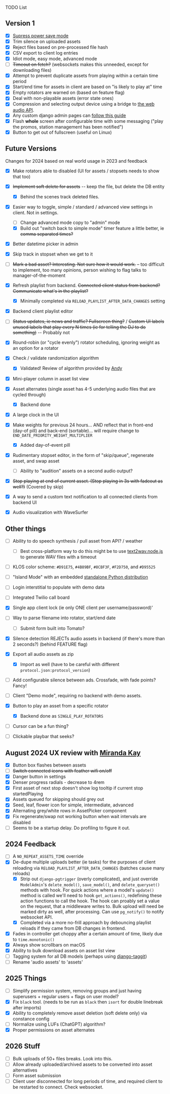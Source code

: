 TODO List

## Version 1

- [x] [Supress power save mode](https://www.electronjs.org/docs/latest/api/power-save-blocker)
- [x] Trim silence on uploaded assets
- [x] Reject files based on pre-processed file hash
- [x] CSV export to client log entries
- [x] Idiot mode, easy mode, advanced mode
- [ ] ~~Timeout on fetch?~~ (websockets makes this unneeded, except for downloading files)
- [x] Attempt to prevent duplicate assets from playing within a certain time period
- [x] Start/end time for assets in client are based on "is likely to play at" time
- [x] Empty rotators are warned on (based on feature flag)
- [x] Deal with non-playable assets (error state ones)
- [x] Compression and selecting output device using a bridge to
      [the web audio API](https://developer.mozilla.org/en-US/docs/Web/API/AudioContext/createMediaElementSource).
- [x] Any custom django admin pages can [follow this guide](https://dev.to/daiquiri_team/creating-a-custom-page-in-django-admin-4pbd)
- [x] Flash **whole** screen after configurable time with some messaging ("play the promos, station management has been notified")
- [x] Button to get out of fullscreen (useful on Linux)

## Future Versions

Changes for 2024 based on real world usage in 2023 and feedback
- [x] Make rotators able to disabled (UI for assets / stopsets needs to show that too)
- [x] ~~Implement soft delete for assets~~ -- keep the file, but delete the DB entity
  - [x] Behind the scenes track deleted files.
- [x] Easier way to toggle, simple / standard / advanced view settings in client. Not in settings.
  - [ ] Change advanced mode copy to "admin" mode
  - [x] Build out "switch back to simple mode" timer feature a little better, ie ~~comma separated times?~~
- [x] Better datetime picker in admin
- [x] Skip track in stopset when we get to it
- [ ] ~~Mark a bad asset? Interesting. Not sure how it would work.~~ – too difficult
      to implement, too many opinions, person wishing to flag talks to manager-of-the-moment
- [x] Refresh playlist from backend. ~~Connected client status from backend? Communicate what's in the playlist?~~
  - [x] Minimally completed via `RELOAD_PLAYLIST_AFTER_DATA_CHANGES` setting
- [x] Backend client playlist editor
- [ ] ~~Status updates, ie news and traffic? Fullscreen thing?~~ / ~~Custom UI labels unused labels that play every N times (ie for telling the DJ to do something)~~ -- Probably not
- [x] Round-robin (or "cycle evenly") rotator scheduling, ignoring weight as an option for a rotator
- [x] Check / validate randomization algorithm
  - [x] Validated! Review of algorithm provided by [Andy](https://github.com/sagittandy/)
- [x] Mini-player column in asset list view
- [x] Asset alternates (single asset has 4-5 underlying audio files that are cycled through)
  - [x] Backend done
- [x] A large clock in the UI
- [x] Make weights for previous 24 hours... AND reflect that in front-end (day-of
      pill) and back-end (sortable)... will require change to `END_DATE_PRIORITY_WEIGHT_MULTIPLIER`
    - [x] Added day-of-event pill
- [x] Rudimentary stopset editor, in the form of "skip/queue", regenerate asset, and swap asset
  - [ ] Ability to "audition" assets on a second audio output?
- [x] ~~Stop playing at end of current asset. (Stop playing in 3s with fadeout as well?)~~ (Covered by skip)
- [x] A way to send a custom text notification to all connected clients from backend UI
- [x] Audio visualization with WaveSurfer


## Other things

- [ ] Ability to do speech synthesis / pull asset from API? / weather
  - [ ] Best cross-platform way to do this might be to use [text2wav.node.js](https://github.com/abbr/text2wav.node.js)
        to generate WAV files with a timeout
- [ ] KLOS color scheme: `#D91E75`, `#4B89BF`, `#8CBF3F`, `#F2D750`, and `#D95525`
- [ ] "Island Mode" with an embedded [standalone Python distribution](https://python-build-standalone.readthedocs.io/en/latest/)
- [ ] Login interstitial to populate with demo data
- [ ] Integrated Twilio call board
- [x] Single app client lock (ie only ONE client per username/password)'
- [ ] Way to parse filename into rotator, start/end date
  - [ ] Submit form built into Tomato?
- [x] Silence detection REJECTs audio assets in backend (if there's more than 2 seconds?) (behind FEATURE flag)
- [x] Export all audio assets as zip
  - [x] Import as well (have to be careful with different `protocol.json:protocol_version`)
- [ ] Add configurable silence between ads. Crossfade, with fade points? Fancy!
- [ ] Client "Demo mode", requiring no backend with demo assets.
- [x] Button to play an asset from a specific rotator
  - [x] Backend done as `SINGLE_PLAY_ROTATORS`
- [ ] Cursor can be a fun thing?
- [ ] Clickable playbar that seeks?


## August 2024 UX review with [Miranda Kay](mailto:miranda.e.kay@gmail.com)

- [x] Button box flashes between assets
- [ ] ~~Switch connected icons with feather wifi on/off~~
- [x] Danger button in settings
- [x] Denser progress radials - decrease to 4rem
- [x] First asset of next stop doesn't show log tooltip if current stop startedPlaying
- [x] Assets queued for skipping should grey out
- [x] Seed, leaf, flower icon for simple, intermediate, advanced
- [x] Alternating grey/white rows in AssetPicker component
- [x] Fix regenerate/swap not working button when wait intervals are disabled
- [ ] Seems to be a startup delay. Do profiling to figure it out.

## 2024 Feedback

- [ ] A `NO_REPEAT_ASSETS_TIME` override
- [x] De-dupe multiple uploads better (ie tasks) for the purposes of client reloading
      via `RELOAD_PLAYLIST_AFTER_DATA_CHANGES` (batches cause many reloads)
  - [x] Strip out `django-pgtrigger` (overly complicated), and just override `ModelAdmin`'s `delete_model()`,
        `save_model()`, and `delete_queryset()` methods with hook. For quick actions where a model's `update()` method
        is called we'll need to hook `get_actions()`, redefining these action functions to call the hook. The hook
        can proably set a value on the request, that a middleware writes to. Bulk upload will need be marked dirty as
        well, after processing. Can use `pg_notify()` to notify websocket API.
  - [x] Completed via a more no-frill approach by debouncing playlist reloads if they came from DB changes in frontend.
- [x] Fades in controller get choppy after a certain amount of time, likely due to `time.monotonic()`
- [x] Always show scrollbars on macOS
- [x] Ability to bulk download assets on asset list view
- [ ] Tagging system for all DB models (perhaps using [django-taggit](https://github.com/jazzband/django-taggit))
- [ ] Rename 'audio assets' to 'assets'

## 2025 Things

- [ ] Simplify permission system, removing groups and just having superusers + regular users + flags on user model?
- [x] Fix `black` tool. (needs to be run as `black` then `isort` for double linebreak after imports)
- [x] Ability to completely remove asset deletion (soft delete only) via constance config
- [ ] Normalize using LUFs (ChatGPT) algorithm?
- [x] Proper permissions on asset alternates

## 2026 Stuff

- [ ] Bulk uploads of 50+ files breaks. Look into this.
- [ ] Allow already uploaded/archived assets to be converted into asset alternatives
- [ ] Form asset submission
- [ ] Client user disconnected for long periods of time, and required client to be restarted to connect.
      Check websocket.
